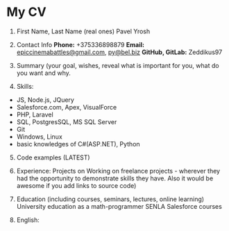 # My CV
1. First Name, Last Name (real ones) Pavel Yrosh

2. Contact Info 
 **Phone:** +375336898879
 **Email:** epiccinemabattles@gmail.com, py@bel.biz
 **GitHub, GitLab:** Zeddikus97

3. Summary (your goal, wishes, reveal what is important for you, what do you want and why.

4. Skills:
 * JS, Node.js, JQuery
 * Salesforce.com, Apex, VisualForce
 * PHP, Laravel
 * SQL, PostgresSQL, MS SQL Server
 * Git  
 * Windows, Linux
 * basic knowledges of C#(ASP.NET), Python 

5. Code examples (LATEST)

6. Experience: 
 Projects on
 Working on
freelance projects - wherever they had the opportunity to demonstrate skills they have.
Also it would be awesome if you add links to source code)

7. Education (including courses, seminars, lectures, online learning)
University education as a math-programmer
SENLA Salesforce courses 

8. English: 

